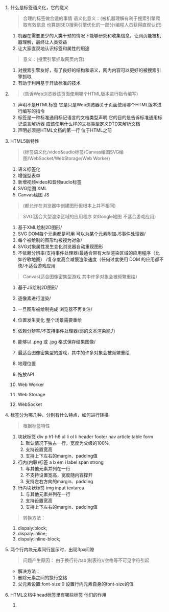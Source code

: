 1. 什么是标签语义化，它的意义
    > 合理的标签做合适的事情
    > 语义化意义：(被机器理解有利于搜索引擎爬取有效信息 也算是SEO搜索引擎优化的一部分/编程人员获得直观认识)
    1. 机器在需要更少的人类干预的情况下能够研究和收集信息，让网页能被机器理解，最终让人类受益
    2. 让大家直观地认识标签和属性的用途
    > 意义：(搜索引擎抓取网页内容)
    1. 对搜索引擎友好，有了良好的结构和语义，网内内容可以更好的被搜索引擎抓取
    2. 有助于利用基于开放标准的技术
2. <!DOCTYPE html>
    > (告诉Web浏览器该页面使用哪个HTML版本进行指令编写)
    1. 声明不是HTML标签 它是只是Web浏览器关于页面使用哪个HTML版本进行编写的指令
    2. 标签是一种标准通用标记语言的文档类型声明 它的目的是告诉标准通用标记语言解析器 应该使用什么样的文档类型定义DTD来解析文档
    3. 声明必须是HTML文档的第一行 位于HTML之前
3. HTML5新特性
    > (标签语义化/video&audio标签/Canvas绘图SVG绘图/WebSocket/WebStorage/Web Worker)
    1. 语义标签化
    2. 增强型表单
    3. 新增视频video和音频audio标签
    4. SVG绘图 XML
    5. Canvas绘图 JS
    > (都允许在浏览器中创建图形但根本上并不相同)        
    
    > SVG(适合大型渲染区域的应用程序 如Google地图 不适合游戏应用)
    1. 基于XML绘制2D图形/
    2. SVG DOM每个元素都是可用 可以为某个元素附加JS事件处理器/
    3. 每个被绘制的图形均被视为对象/
    4. SVG对象属性发生变化浏览器自动重现图形
    5. 不依赖分辨率/支持事件处理器/最适合带有大型渲染区域的应用程序（比如谷歌地图）
    /复杂度高会减慢渲染速度（任何过度使用 DOM 的应用都不快/不适合游戏应用
    
    > Canvas(适合图像密集型游戏 其中许多对象会被频繁重绘)
    1. 基于JS绘制2D图形/
    2. 逐像素进行渲染/
    3. 一旦图形被绘制完成 浏览器不再关注/
    4. 位置发生变化 整个场景需要重绘
    5. 依赖分辨率/不支持事件处理器/弱的文本渲染能力
    6. 能够以 .png 或 .jpg 格式保存结果图像/
    7. 最适合图像密集型的游戏，其中的许多对象会被频繁重绘
    
    6. 地理位置
    7. 拖放API
    8. Web Worker
    9. Web Storage
    10. WebSocket
4. 标签分为哪几种，分别有什么特点，如何进行转换
    > 根据标签特性
    1. 块状标签 div p h1-h6 ul li ol li header footer nav article table form
        1. 默认情况下独占一行，宽度为父级的100%
        2. 支持设置宽高
        3. 支持上下左右的margin、padding值
    2. 行内(内联)标签 a b em i  label span strong
        1. 与其他元素并列在一行
        2. 不支持设置宽高，宽度随内容撑开
        3. 支持左右方向的margin、padding
    3. 行内块状标签 img input textarea
        1. 与其他元素并列在一行
        2. 支持设置宽高
        3. 支持上下左右的margin、padding值
    > 转换方法：   
    1. dispaly:block;
    2. dispaly:inline;
    3. dispaly:inline-block;  
5. 两个行内块元素同行显示时，出现3px间隙
    > 问题产生原因： 由于换行符/tab(制表符)/空格等不可见字符引起
    - 解决方法：
    1. 删除元素之间的换行空格
    2. 父元素设置:font-size:0 设置行内元素自身的font-size的值
6. HTML文档中head标签里有哪些标签 他们的作用
    <!-- <base>网页默认打开方式, 
    <link>, <meta>网页关键字, <script>, <style>, 以及 <title>。 -->
    1. <title> (文档标题)
        定义文档的标题  
        <title> 标签是 <head> 标签中唯一要求包含的东西
        浏览器会以特殊的方式来使用标题，并且通常把它放置在浏览器窗口的标题栏或状态栏上。
        同样，当把文档加入用户的链接列表或者收藏夹或书签列表时，标题将成为该文档链接的默认名称。
    2. <link> 链接外部样式表。
        link 元素是空元素，它仅包含属性。此元素只能存在于 head 部分，不过它可出现任何次数。
    3. <style>
        HTML 文档定义样式信息。
        type 属性是必需的，定义 style 元素的内容。唯一可能的值是 "text/css"。
    4. <script> => 
        定义客户端脚本，
            比如 JavaScript。script 元素既可以包含脚本语句，也可以通过 src 属性指向外部脚本文件。
    5. <meta> => (网页关键词)
        网页关键词 网页描述 作者 网页编码 自动跳转等说明性标签 包含广泛的内容标签
    6. <base> => (网页默认打开方式)
        网页默认打开方式声明
7. HTML中title属性和alt属性的区别
    > (图片不输出信息时/会显示alt信息/鼠标放上去会出现title信息)
    1. <img src="#" alt="alt信息" />
        当图片不输出信息的时候，会显示alt信息 鼠标放上去没有信息，当图片正常读取，不会出现alt信息
    2. <img src="#" alt="alt信息" title="title信息" />
        当图片不输出信息的时候，会显示alt信息 鼠标放上去会出现title信息
        当图片正常输出的时候，不会出现alt信息，鼠标放上去会出现title信息
    1. title属性可以用在除了base，basefont，head，html，meta，param，script和title之外的所有标签
    2. title属性的功能是提示。额外的说明信息和非本质的信息请使用title属性。title属性值可以比alt属性值设置的更长
    3. title属性有一个很好的用途，即为链接添加描述性文字，特别是当连接本身并不是十分清楚的表达了链接的目
8. HTML全局属性(global attribute)
    > 全局属性兼容性特别不好 几乎各个浏览器很少支持
    - id: 元素id，文档内唯一
    - lang: 元素内容的语言
    - spellcheck: 是否启动拼写和语法检查
    - style: 行内css样式
    - tabindex: 设置元素可以获得焦点，通过tab可以导航
    - title: 元素相关的建议信息
    - translate: 元素和子孙节点内容是否需要本地化
9. 超链接target取值和作用
    > 规定何处打开链接文档
    > 属性值:
    - _black:点击一次打开一个新窗口
    - _new:始终在同一个新窗口打开
    - _slef:默认 在当前窗口打开
    - _parent:在父级窗口打开
    - _top:在当前的整个浏览器中打开所链接文档 即在顶级窗口中打开
    - framename:在指定的框架中打开被链接的文档
10. H5中data-*属性作用
    > data-* 属性
    1. 用于存储页面或应用程序的私有自定义数据。
    2. 赋予我们在所有 HTML 元素上嵌入自定义 data 属性的能力。
    3. 存储的（自定义）数据能够被页面的 JavaScript 中利用，以创建更好的用户体验（不进行 Ajax 调用或服务器端数据库查询）。
    > 包括两部分
    1. 属性名不应该包含任何大写字母，并且在前缀 "data-" 之后必须有至少一个字符
    2. 属性值可以是任意字符串
    PS:用户代理会完全忽略前缀为 "data-" 的自定义属性
11. 浏览器在加载一个网页时，通过哪些信息来决定显示该页面时所使用的字符集
    在请求头或meta标签中有Content-Type、charset
    可以直接提取其中的charset,否则使用默认的字符编码
12. iframe使用(提供一个简单方式 把一个网站内容嵌入到另一个网站) 优/缺点
    > 创建包含另外一个文档的内联框架(即行内框架)
    > 提供一个简单方式 把一个网站内容嵌入到另一个网站
    > 优点:
    1. 程序调入静态页面比较方便
    2. 页面和程序分离
    > 缺点：
    1. 样式/脚本需外链 会增加请求
    2. 放在首页 对搜索引擎不友好
    3. 构建慢
    4. 框架结构滚动条 链接导航
    > 为什么少用iframe
    - iframe创建比其他包括script和css的DOM元素创建慢1-2个数量级
13. href与src区别
    (请求资源类型不同/结果不同/浏览器解析方式不同)
    > href:
        > 标识超文本引用 用在link和a等元素上 href是引用和页面关联 是在当前元素和引用资源之间建立联系
    1. 请求资源类型不同
        - href是Hypertext Refrence缩写 表示超文本引用 用来建立当前元素和文档之间的链接 常用的有link a
        - src 在请求src资源时会将其指向资源下载并应用到文档中 常见的有script img iframe
    2. 作用结果不同
        - href用于在当前文档和引用资源之间建立联系
        - src用于替换当前内容
    3. 浏览器解析方式不同
        > href 
        - 若在文档中添加href 浏览器会识别该文档为CSS文件 会并行下载资源并且不会停止对当前文档的处理
        > src 
        - 浏览器解析到src 会暂停其他资源的下载和处理 直到将该资源加载 编译 执行完毕 图片和框架等也如此 类似于将所指向资源应用到当前内容 这也是为什么建立把js脚本放在底部而不是头部的原因
14. viewpoint/H5移动端meta标签中viewpoint简洁
    - width: 控制viewport的大小 pixel_value标识可以指定一个值或特殊的值 device-width为设备的宽度(单位为缩放为100%时的CSS像素)
    - height: 和width相对应 指定高度
    - target-densitydpi
        一个屏幕像素密度由屏幕分辨率决定 通常定义为每英寸点的数量 
        Android支持三种屏幕像素密度
            1.低像素密度
            2.中像素密度
            3.高像素密度
    value  
        指定一个具体的API值为target dpi 这个值范围在70-400之间
    initial-scale
        初始缩放 页面初始缩放程度 是一个浮点数 页面大小的一个乘数
        如设置缩放为1.0 web页面显示时 会以target density分辨率1:1展示
        设置缩放为2.0 这个也买你会放大为2倍
    user-scalable
        用户调整缩放 即用户是否能改变也买你缩放程度 yes允许 no不允许 默认值yes 将其设置为no minimum-scale和maximum-scale根本不可能缩放
    (设置屏幕宽度为设备宽度，禁止用户手动调整缩放)

     <meta name="viewport" content="width=device-width,user-scalable=no" />

    (设置屏幕密度为高频，中频，低频自动缩放，禁止用户手动调整缩放)

    <meta name="viewport" content="width=device-width,target-densitydpi=high-dpi,initial-scale=1.0, minimum-scale=1.0, maximum-scale=1.0, user-scalable=no"/>
15. input和textarea区别
    <input type="text">标签
    > 单行文本框 不会换行
    > size属性指定显示字符的长度 PS:当使用CSS限定宽高 则size属性不再起作用
    > value属性 指定初始值 
    > Maxlength属性 指定文本框可以输入的最长长度 可以通过width和height设置宽高 但是也不会增加行数
    <textarea>标签
    > 多行文本输入框 文本区中可容纳无限数量的文本
    > 文本的默认字体是等宽字体
    > cols和rows属性规定textarea的尺寸
    > 最好使用css的width和height属性
16. 移动设备忽略将页面中的数字识别为电话号码的方法
    (format-dection/telephone/email/address)
    H5 IOS中
    1. 标准的电话号码格式 <a href="tel:1-408-555-5555">1-408-555-5555</a>点击后会自动打开电话功能
    2. 有时不是电话号码的数字也会被浏览器自动解析为电话号码 并把数字的颜色和样式都进行改变
    3. 忽略 页面中数字识别为电话号码 把这个默认行为关闭
        <meta name="format-detection" content="telephone=no">
    4. 这个关闭不影响真正电话号码的识别

    - format-dectection
        >格式检测 用来检测HTML中的一些格式 关于meta的format-dection属性主要有以下几个设置
        <meta name="format-detection" content="telephone=no">
        <meta name="format-detection" content="email=no">
        <meta name="format-detection" content="address=no">
        <meta name="format-detection" content="telephone=no,email=no,address=no">
    - telephone
        > telephone=no 禁止把数字转化为拨号链接
        > telephone=yes 开启把数字转化为拨号链接 默认开启
    - email
        > 告诉设备不识别邮箱 点击之后不主动发送
        > email=no 禁止作为邮箱地址
        > email=yes 开启把文字默认为邮箱地址 默认开启
    - address
        > adress=no 禁止跳转到地图
        > adress=yes 开启点击地址直接跳转至地图的功能 默认开启
17. WebGL-Web Graphics Library 
    一种3D绘图协议
19. 递归和迭代区别 优缺点 尾调用
    递归
        函数调用自己
    迭代
        循环调用别的函数
    尾调用
        在return的地方执行递归
19. 严格模式和混杂模式如何区分 有何意义
    1. 严格模式的排版和JS运行模式是以该浏览器支持的最高标准运行
    2. 在混杂模式中，页面以宽松的向后兼容的方式显示 模拟老式浏览器的腥味以防止站点无法正确工作
    3. DCOTYPE不存在或格式不正确会导致文档以混杂模式呈现
20. HTML和XHTML区别
    - XML和HTML都是用来操作数据或数据结构的 在结构上大致相同 但在本质上存在明显区别
    1. 语法要求不同
    - html中不区分大小 xml中严格区分
    - 
    2. 标记不同
    - html使用固有的标记 xml没有固有的标记
    - html标签是预定义的 xml标签是免费的 自定义的 可扩展的
    3. 作用不同
    - html是用来显示数据的 xml是用来描述数据 存放数据的 可以作为持久化介质
    - html将数据和显示结合在一起 在页面中吧数据展示出来
    - xml将数据和显示分开
    
    - xml不是html的替代品 xml和html是两种不同用途的语言 xml不是要替换html xml可以视为对html的补充

    - xml和html的目标不同 html的设计目标是显示数据并集中于数据外观 xml设计目标是描述数据并集中于数据的内容
    - 没有任何行为的xml和html相似 xml不进行任何操作

    - 对于xml最好形容 xml是一种跨平台的 与软硬件无关的处理与传输信息的工具
    - xml未来会无所不在 xml将成为最普遍的数据处理和数据传输的工具
21. attribute和property区别
    1. 含义
        - Attribute Property 分别为特性和属性 作为区别
    1. attribute是dom元素在文档中作为H5标签拥有的属性
    2. property是dom元素在js中作为对象拥有的属性





